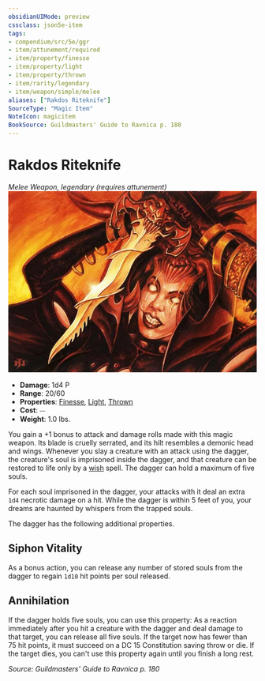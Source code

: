 ```yaml
---
obsidianUIMode: preview
cssclass: json5e-item
tags:
- compendium/src/5e/ggr
- item/attunement/required
- item/property/finesse
- item/property/light
- item/property/thrown
- item/rarity/legendary
- item/weapon/simple/melee
aliases: ["Rakdos Riteknife"]
SourceType: "Magic Item"
NoteIcon: magicitem
BookSource: Guildmasters' Guide to Ravnica p. 180
---
```

# Rakdos Riteknife
*Melee Weapon, legendary (requires attunement)*  
![](/3-Mechanics/CLI/items/img/rakdos-riteknife.webp#right)  

- **Damage**: 1d4 P
- **Range**: 20/60
- **Properties**: [Finesse](/3-Mechanics/CLI/rules/item-properties.md#Finesse), [Light](/3-Mechanics/CLI/rules/item-properties.md#Light), [Thrown](/3-Mechanics/CLI/rules/item-properties.md#Thrown)
- **Cost**: ⏤
- **Weight**: 1.0 lbs.

You gain a +1 bonus to attack and damage rolls made with this magic weapon. Its blade is cruelly serrated, and its hilt resembles a demonic head and wings. Whenever you slay a creature with an attack using the dagger, the creature's soul is imprisoned inside the dagger, and that creature can be restored to life only by a [wish](/3-Mechanics/CLI/spells/wish.md) spell. The dagger can hold a maximum of five souls.

For each soul imprisoned in the dagger, your attacks with it deal an extra `1d4` necrotic damage on a hit. While the dagger is within 5 feet of you, your dreams are haunted by whispers from the trapped souls.

The dagger has the following additional properties.

## Siphon Vitality

As a bonus action, you can release any number of stored souls from the dagger to regain `1d10` hit points per soul released.

## Annihilation

If the dagger holds five souls, you can use this property: As a reaction immediately after you hit a creature with the dagger and deal damage to that target, you can release all five souls. If the target now has fewer than 75 hit points, it must succeed on a DC 15 Constitution saving throw or die. If the target dies, you can't use this property again until you finish a long rest.

*Source: Guildmasters' Guide to Ravnica p. 180*
